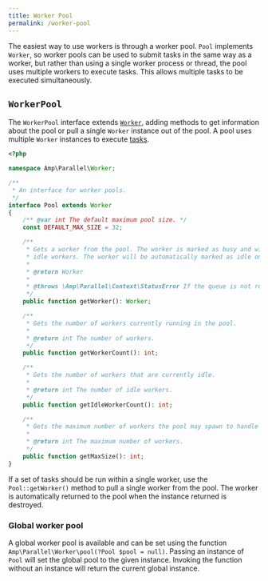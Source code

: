 ```yaml
---
title: Worker Pool
permalink: /worker-pool
---
```

The easiest way to use workers is through a worker pool. `Pool` implements `Worker`, so worker pools can be used to submit
tasks in the same way as a worker, but rather than using a single worker process or thread, the pool uses multiple workers
to execute tasks. This allows multiple tasks to be executed simultaneously.

## `WorkerPool`

The `WorkerPool` interface extends [`Worker`](./workers#worker), adding methods to get information about the pool or pull a single `Worker` instance
out of the pool. A pool uses multiple `Worker` instances to execute [tasks](./workers#task).

```php
<?php

namespace Amp\Parallel\Worker;

/**
 * An interface for worker pools.
 */
interface Pool extends Worker
{
    /** @var int The default maximum pool size. */
    const DEFAULT_MAX_SIZE = 32;

    /**
     * Gets a worker from the pool. The worker is marked as busy and will only be reused if the pool runs out of
     * idle workers. The worker will be automatically marked as idle once no references to the returned worker remain.
     *
     * @return Worker
     *
     * @throws \Amp\Parallel\Context\StatusError If the queue is not running.
     */
    public function getWorker(): Worker;

    /**
     * Gets the number of workers currently running in the pool.
     *
     * @return int The number of workers.
     */
    public function getWorkerCount(): int;

    /**
     * Gets the number of workers that are currently idle.
     *
     * @return int The number of idle workers.
     */
    public function getIdleWorkerCount(): int;

    /**
     * Gets the maximum number of workers the pool may spawn to handle concurrent tasks.
     *
     * @return int The maximum number of workers.
     */
    public function getMaxSize(): int;
}
```

If a set of tasks should be run within a single worker, use the `Pool::getWorker()` method to pull a single worker from the pool.
The worker is automatically returned to the pool when the instance returned is destroyed.

### Global worker pool

A global worker pool is available and can be set using the function `Amp\Parallel\Worker\pool(?Pool $pool = null)`.
Passing an instance of `Pool` will set the global pool to the given instance. Invoking the function without an instance will return
the current global instance.
